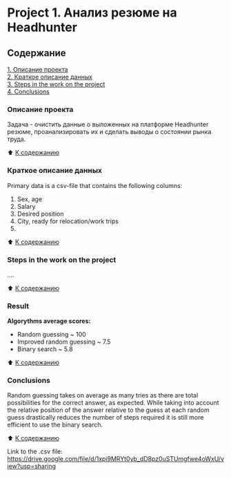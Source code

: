 # Project 1. Анализ резюме на Headhunter


## Содержание
[1. Описание проекта](#Описание-проекта)  
[2. Краткое описание данных](#Краткое-описание-данных)  
[3. Steps in the work on the project](#steps-in-the-work-on-the-project)  
[4. Conclusions](#conclusions)


### Описание проекта
Задача - очистить данные о выложенных на платформе Headhunter резюме, проанализировать их и сделать выводы о состоянии рынка труда.

:arrow_up: [К содержанию](#Содержание)


### Краткое описание данных
Primary data is a csv-file that contains the following columns:
1) Sex, age
2) Salary
3) Desired position
4) City, ready for relocation/work trips
5) 

:arrow_up: [К содержанию](#Содержание)


### Steps in the work on the project
....

:arrow_up: [К содержанию](#Содержание)


### Result
**Algorythms average scores:**
- Random guessing ~ 100
- Improved random guessing ~ 7.5
- Binary search ~ 5.8

:arrow_up: [К содержанию](#Содержание)


### Conclusions
Random guessing takes on average as many tries as there are total possibilities for the correct answer, as expected.
While taking into account the relative position of the answer relative to the guess at each random guess drastically reduces the number of steps required it is still more efficient to use the binary search.

:arrow_up: [К содержанию](#Содержание)

Link to the .csv file:
https://drive.google.com/file/d/1xpi9MRYt0yb_dD8pz0uSTUmgfwe4oWxU/view?usp=sharing

